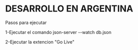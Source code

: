# DESARROLLO EN ARGENTINA

Pasos para ejecutar

1-Ejecutar el comando 
    json-server --watch db.json
    
2-Ejecutar la extencion "Go Live" 